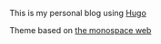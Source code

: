 This is my personal blog using [Hugo](https://gohugo.io/)

Theme based on [the monospace web](https://owickstrom.github.io/the-monospace-web/)